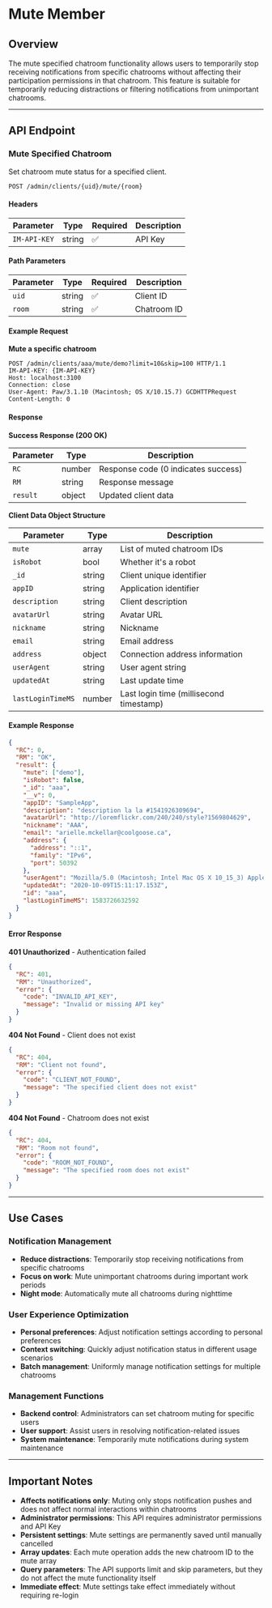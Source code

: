 # Mute Member

## Overview

The mute specified chatroom functionality allows users to temporarily stop receiving notifications from specific chatrooms without affecting their participation permissions in that chatroom. This feature is suitable for temporarily reducing distractions or filtering notifications from unimportant chatrooms.

------

## API Endpoint

### Mute Specified Chatroom

Set chatroom mute status for a specified client.

```http
POST /admin/clients/{uid}/mute/{room}
```

#### Headers

| Parameter | Type | Required | Description |
| ---- | ---- | ---- | ---- |
| `IM-API-KEY` | string | ✅ | API Key |

#### Path Parameters

| Parameter | Type | Required | Description |
| ---- | ---- | ---- | ---- |
| `uid` | string | ✅ | Client ID |
| `room` | string | ✅ | Chatroom ID |

#### Example Request

**Mute a specific chatroom**

```http
POST /admin/clients/aaa/mute/demo?limit=10&skip=100 HTTP/1.1
IM-API-KEY: {IM-API-KEY}
Host: localhost:3100
Connection: close
User-Agent: Paw/3.1.10 (Macintosh; OS X/10.15.7) GCDHTTPRequest
Content-Length: 0
```

#### Response

**Success Response (200 OK)**

| Parameter | Type | Description |
| ---- | ---- | ---- |
| `RC` | number | Response code (0 indicates success) |
| `RM` | string | Response message |
| `result` | object | Updated client data |

**Client Data Object Structure**

| Parameter | Type | Description |
| ---- | ---- | ---- |
| `mute` | array | List of muted chatroom IDs |
| `isRobot` | bool | Whether it's a robot |
| `_id` | string | Client unique identifier |
| `appID` | string | Application identifier |
| `description` | string | Client description |
| `avatarUrl` | string | Avatar URL |
| `nickname` | string | Nickname |
| `email` | string | Email address |
| `address` | object | Connection address information |
| `userAgent` | string | User agent string |
| `updatedAt` | string | Last update time |
| `lastLoginTimeMS` | number | Last login time (millisecond timestamp) |

#### Example Response

```json
{
  "RC": 0,
  "RM": "OK",
  "result": {
    "mute": ["demo"],
    "isRobot": false,
    "_id": "aaa",
    "__v": 0,
    "appID": "SampleApp",
    "description": "description la la #1541926309694",
    "avatarUrl": "http://loremflickr.com/240/240/style?1569804629",
    "nickname": "AAA",
    "email": "arielle.mckellar@coolgoose.ca",
    "address": {
      "address": "::1",
      "family": "IPv6",
      "port": 50392
    },
    "userAgent": "Mozilla/5.0 (Macintosh; Intel Mac OS X 10_15_3) AppleWebKit/537.36 (KHTML, like Gecko) Chrome/80.0.3987.132 Safari/537.36",
    "updatedAt": "2020-10-09T15:11:17.153Z",
    "id": "aaa",
    "lastLoginTimeMS": 1583726632592
  }
}
```

#### Error Response

**401 Unauthorized** - Authentication failed

```json
{
  "RC": 401,
  "RM": "Unauthorized",
  "error": {
    "code": "INVALID_API_KEY",
    "message": "Invalid or missing API key"
  }
}
```

**404 Not Found** - Client does not exist

```json
{
  "RC": 404,
  "RM": "Client not found",
  "error": {
    "code": "CLIENT_NOT_FOUND",
    "message": "The specified client does not exist"
  }
}
```

**404 Not Found** - Chatroom does not exist

```json
{
  "RC": 404,
  "RM": "Room not found",
  "error": {
    "code": "ROOM_NOT_FOUND",
    "message": "The specified room does not exist"
  }
}
```

------

## Use Cases

### Notification Management
- **Reduce distractions**: Temporarily stop receiving notifications from specific chatrooms
- **Focus on work**: Mute unimportant chatrooms during important work periods
- **Night mode**: Automatically mute all chatrooms during nighttime

### User Experience Optimization
- **Personal preferences**: Adjust notification settings according to personal preferences
- **Context switching**: Quickly adjust notification status in different usage scenarios
- **Batch management**: Uniformly manage notification settings for multiple chatrooms

### Management Functions
- **Backend control**: Administrators can set chatroom muting for specific users
- **User support**: Assist users in resolving notification-related issues
- **System maintenance**: Temporarily mute notifications during system maintenance

------

## Important Notes

- **Affects notifications only**: Muting only stops notification pushes and does not affect normal interactions within chatrooms
- **Administrator permissions**: This API requires administrator permissions and API Key
- **Persistent settings**: Mute settings are permanently saved until manually cancelled
- **Array updates**: Each mute operation adds the new chatroom ID to the mute array
- **Query parameters**: The API supports limit and skip parameters, but they do not affect the mute functionality itself
- **Immediate effect**: Mute settings take effect immediately without requiring re-login